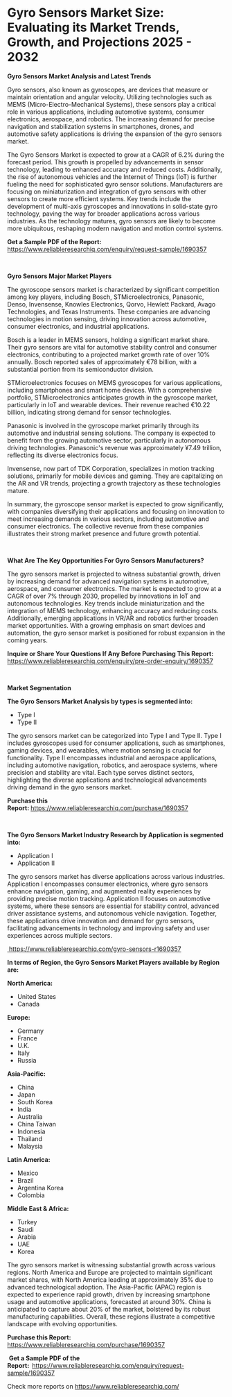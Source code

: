 <p><h1>Gyro Sensors Market Size: Evaluating its Market Trends, Growth, and Projections 2025 - 2032</h1></p><p><strong>Gyro Sensors Market Analysis and Latest Trends</strong></p>
<p><p>Gyro sensors, also known as gyroscopes, are devices that measure or maintain orientation and angular velocity. Utilizing technologies such as MEMS (Micro-Electro-Mechanical Systems), these sensors play a critical role in various applications, including automotive systems, consumer electronics, aerospace, and robotics. The increasing demand for precise navigation and stabilization systems in smartphones, drones, and automotive safety applications is driving the expansion of the gyro sensors market.</p><p>The Gyro Sensors Market is expected to grow at a CAGR of 6.2% during the forecast period. This growth is propelled by advancements in sensor technology, leading to enhanced accuracy and reduced costs. Additionally, the rise of autonomous vehicles and the Internet of Things (IoT) is further fueling the need for sophisticated gyro sensor solutions. Manufacturers are focusing on miniaturization and integration of gyro sensors with other sensors to create more efficient systems. Key trends include the development of multi-axis gyroscopes and innovations in solid-state gyro technology, paving the way for broader applications across various industries. As the technology matures, gyro sensors are likely to become more ubiquitous, reshaping modern navigation and motion control systems.</p></p>
<p><strong>Get a Sample PDF of the Report:&nbsp;</strong> <a href="https://www.reliableresearchiq.com/enquiry/request-sample/1690357?utm_campaign=1870&utm_medium=2&utm_source=Github&utm_content=ia&utm_term=07012025&utm_id=gyro-sensors">https://www.reliableresearchiq.com/enquiry/request-sample/1690357</a></p>
<p>&nbsp;</p>
<p><strong>Gyro Sensors Major Market Players</strong></p>
<p><p>The gyroscope sensors market is characterized by significant competition among key players, including Bosch, STMicroelectronics, Panasonic, Denso, Invensense, Knowles Electronics, Qorvo, Hewlett Packard, Avago Technologies, and Texas Instruments. These companies are advancing technologies in motion sensing, driving innovation across automotive, consumer electronics, and industrial applications.</p><p>Bosch is a leader in MEMS sensors, holding a significant market share. Their gyro sensors are vital for automotive stability control and consumer electronics, contributing to a projected market growth rate of over 10% annually. Bosch reported sales of approximately €78 billion, with a substantial portion from its semiconductor division.</p><p>STMicroelectronics focuses on MEMS gyroscopes for various applications, including smartphones and smart home devices. With a comprehensive portfolio, STMicroelectronics anticipates growth in the gyroscope market, particularly in IoT and wearable devices. Their revenue reached €10.22 billion, indicating strong demand for sensor technologies.</p><p>Panasonic is involved in the gyroscope market primarily through its automotive and industrial sensing solutions. The company is expected to benefit from the growing automotive sector, particularly in autonomous driving technologies. Panasonic's revenue was approximately ¥7.49 trillion, reflecting its diverse electronics focus.</p><p>Invensense, now part of TDK Corporation, specializes in motion tracking solutions, primarily for mobile devices and gaming. They are capitalizing on the AR and VR trends, projecting a growth trajectory as these technologies mature.</p><p>In summary, the gyroscope sensor market is expected to grow significantly, with companies diversifying their applications and focusing on innovation to meet increasing demands in various sectors, including automotive and consumer electronics. The collective revenue from these companies illustrates their strong market presence and future growth potential.</p></p>
<p>&nbsp;</p>
<p><strong>What Are The Key Opportunities For Gyro Sensors Manufacturers?</strong></p>
<p><p>The gyro sensors market is projected to witness substantial growth, driven by increasing demand for advanced navigation systems in automotive, aerospace, and consumer electronics. The market is expected to grow at a CAGR of over 7% through 2030, propelled by innovations in IoT and autonomous technologies. Key trends include miniaturization and the integration of MEMS technology, enhancing accuracy and reducing costs. Additionally, emerging applications in VR/AR and robotics further broaden market opportunities. With a growing emphasis on smart devices and automation, the gyro sensor market is positioned for robust expansion in the coming years.</p></p>
<p><strong>Inquire or Share Your Questions If Any Before Purchasing This Report:</strong> <a href="https://www.reliableresearchiq.com/enquiry/pre-order-enquiry/1690357?utm_campaign=1870&utm_medium=2&utm_source=Github&utm_content=ia&utm_term=07012025&utm_id=gyro-sensors">https://www.reliableresearchiq.com/enquiry/pre-order-enquiry/1690357</a></p>
<p>&nbsp;</p>
<p><strong>Market Segmentation</strong></p>
<p><strong>The Gyro Sensors Market Analysis by types is segmented into:</strong></p>
<p><ul><li>Type I</li><li>Type II</li></ul></p>
<p><p>The gyro sensors market can be categorized into Type I and Type II. Type I includes gyroscopes used for consumer applications, such as smartphones, gaming devices, and wearables, where motion sensing is crucial for functionality. Type II encompasses industrial and aerospace applications, including automotive navigation, robotics, and aerospace systems, where precision and stability are vital. Each type serves distinct sectors, highlighting the diverse applications and technological advancements driving demand in the gyro sensors market.</p></p>
<p><strong>Purchase this Report:&nbsp;</strong><a href="https://www.reliableresearchiq.com/purchase/1690357?utm_campaign=1870&utm_medium=2&utm_source=Github&utm_content=ia&utm_term=07012025&utm_id=gyro-sensors">https://www.reliableresearchiq.com/purchase/1690357</a></p>
<p>&nbsp;</p>
<p><strong>The Gyro Sensors Market Industry Research by Application is segmented into:</strong></p>
<p><ul><li>Application I</li><li>Application II</li></ul></p>
<p><p>The gyro sensors market has diverse applications across various industries. Application I encompasses consumer electronics, where gyro sensors enhance navigation, gaming, and augmented reality experiences by providing precise motion tracking. Application II focuses on automotive systems, where these sensors are essential for stability control, advanced driver assistance systems, and autonomous vehicle navigation. Together, these applications drive innovation and demand for gyro sensors, facilitating advancements in technology and improving safety and user experiences across multiple sectors.</p></p>
<p><a href="https://www.reliableresearchiq.com/gyro-sensors-r1690357?utm_campaign=1870&utm_medium=2&utm_source=Github&utm_content=ia&utm_term=07012025&utm_id=gyro-sensors">&nbsp;https://www.reliableresearchiq.com/gyro-sensors-r1690357</a></p>
<p><strong>In terms of Region, the Gyro Sensors Market Players available by Region are:</strong></p>
<p>
    <p> <strong> North America: </strong>
        <ul>
            <li>United States</li>
            <li>Canada</li>
        </ul>
        </p> 
    <p> <strong> Europe: </strong>
        <ul>
            <li>Germany</li>
            <li>France</li>
            <li>U.K.</li>
            <li>Italy</li>
            <li>Russia</li>
        </ul>
        </p> 
    <p> <strong> Asia-Pacific: </strong>
        <ul>
            <li>China</li>
            <li>Japan</li>
            <li>South Korea</li>
            <li>India</li>
            <li>Australia</li>
            <li>China Taiwan</li>
            <li>Indonesia</li>
            <li>Thailand</li>
            <li>Malaysia</li>
        </ul>
        </p> 
    <p> <strong> Latin America: </strong>
        <ul>
            <li>Mexico</li>
            <li>Brazil</li>
            <li>Argentina Korea</li>
            <li>Colombia</li>
        </ul>
        </p> 
    <p> <strong> Middle East & Africa: </strong>
        <ul>
            <li>Turkey</li>
            <li>Saudi</li>
            <li>Arabia</li>
            <li>UAE</li>
            <li>Korea</li>
        </ul>
    </p>
    </p>
<p><p>The gyro sensors market is witnessing substantial growth across various regions. North America and Europe are projected to maintain significant market shares, with North America leading at approximately 35% due to advanced technological adoption. The Asia-Pacific (APAC) region is expected to experience rapid growth, driven by increasing smartphone usage and automotive applications, forecasted at around 30%. China is anticipated to capture about 20% of the market, bolstered by its robust manufacturing capabilities. Overall, these regions illustrate a competitive landscape with evolving opportunities.</p></p>
<p><strong>Purchase this Report: </strong><a href="https://www.reliableresearchiq.com/purchase/1690357?utm_campaign=1870&utm_medium=2&utm_source=Github&utm_content=ia&utm_term=07012025&utm_id=gyro-sensors">https://www.reliableresearchiq.com/purchase/1690357</a></p>
<p>&nbsp;<strong>Get a Sample PDF of the Report:&nbsp;&nbsp;</strong><a href="https://www.reliableresearchiq.com/enquiry/request-sample/1690357?utm_campaign=1870&utm_medium=2&utm_source=Github&utm_content=ia&utm_term=07012025&utm_id=gyro-sensors">https://www.reliableresearchiq.com/enquiry/request-sample/1690357</a></p>
<p><strong></strong></p>
<p>Check more reports on <a href="https://www.reliableresearchiq.com/?utm_campaign=1870&utm_medium=2&utm_source=Github&utm_content=ia&utm_term=07012025&utm_id=gyro-sensors">https://www.reliableresearchiq.com/</a></p>